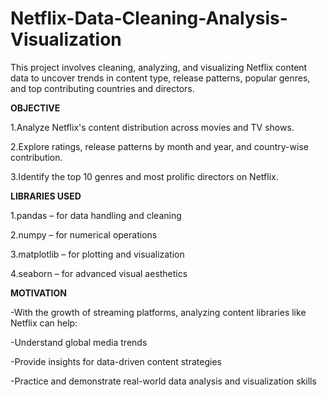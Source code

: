 # Netflix-Data-Cleaning-Analysis-Visualization
This project involves cleaning, analyzing, and visualizing Netflix content data to uncover trends in content type, release patterns, popular genres, and top contributing countries and directors.

**OBJECTIVE**

1.Analyze Netflix's content distribution across movies and TV shows.

2.Explore ratings, release patterns by month and year, and country-wise contribution.

3.Identify the top 10 genres and most prolific directors on Netflix.

**LIBRARIES USED**

1.pandas – for data handling and cleaning

2.numpy – for numerical operations

3.matplotlib – for plotting and visualization

4.seaborn – for advanced visual aesthetics

**MOTIVATION**

-With the growth of streaming platforms, analyzing content libraries like Netflix can help:

-Understand global media trends

-Provide insights for data-driven content strategies

-Practice and demonstrate real-world data analysis and visualization skills

